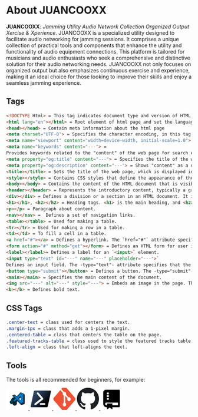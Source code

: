 # About JUANCOOXX
**JUANCOOXX**: *Jamming Utility Audio Network Collection Organized Output Xercise & Xperience*. JUANCOOXX is a specialized utility designed to facilitate audio networking for jamming sessions. It comprises a unique collection of practical tools and components that enhance the utility and functionality of audio equipment connections. This platform is tailored for musicians and audio enthusiasts who seek a comprehensive and distinctive solution for their audio networking needs. JUANCOOXX not only focuses on organized output but also emphasizes continuous exercise and experience, making it an ideal choice for those looking to improve their skills and enjoy a seamless jamming experience.

## Tags
``` html
<!DOCTYPE Html> = This tag indicates document type and version of HTML, in this tag the version is HTML5
<html lang="en"></html> = Root element of html page and set the language used in the page, in this tag "en" is English
<head></head> = Contain meta information about the html page
<meta charset="UTF-8"> = Specifies the character encoding, in this tag is UTF-8
<meta name="viewport" content="width=device-width, initial-scale=1.0"> = "Viewport" is used to make web page look good on all devices. The "width=device-width" part sets the width of the page to follow the screen-width of the device, and the "initial-scale=1.0" part sets the initial zoom level.
<meta name="keywords" content="---"> = 
Provides keywords related to the "content" of the web page for search engines.
<meta property="og:title" content="---"> = Specifies the title of the web page on the "content" when it is shared on social media platforms.
<meta property="og:description" content="---"> = Shows "content" as a description of the web page for social media sharing.
<title></title> = Sets the title of the web page, which is displayed in the browser's title bar or tab.
<style></style> = Contains CSS styles that define the appearance of the HTML elements on the page.
<body></body> = Contains the content of the HTML document that is visible to the user.
<header></header> = Represents the introductory content, typically a group of introductory or navigational aids.
<div></div> = Defines a division or a section in an HTML document. It is often used as a container for other elements.
<h1></h1>, <h2></h2> = Heading tags. <h1> is the main heading, and <h2> is a subheading or a smaller heading.
<p></p> = Paragraph about content.
<nav></nav> =  Defines a set of navigation links.
<table></table> = Used for making a table.
<tr></tr> = Used for making a row in a table.
<td></td> = To fill a cell in a table.
<a href="#"></a> = Defines a hyperlink. The `href="#"` attribute specifies the URL of the page the link goes to. In this case, `#` means it doesn't link to any other page.
<form action="#" method="get"></form> = Defines an HTML form for user input. The -action="#"- attribute specifies where to send the form-data when a form is submitted. The -method="get"- attribute specifies the HTTP method to be used when submitting the form.
<label></label>= Defines a label for an `<input>` element.
<input type="text" id="---" name="---" placeholder="---">`
Defines an input field. The -type="text"- attribute specifies that the input is a text field. The "id" attribute assigns a unique identifier to the element. The "name" attribute specifies the name of the input element, which is used when submitting the form. The "placeholder" attribute provides a hint to the user of what can be entered in the field.
<button type="submit"></button> = Defines a button. The -type="submit"- attribute specifies that the button should submit the form.
<main></main> = Specifies the main content of the document.
<img src="---" alt="---" style="---"> = Embeds an image in the page. The "src" attribute specifies the path to the image. The "alt" attribute provides alternative text if the image cannot be displayed. The "style" attribute contains inline CSS to style the image.
<b></b> = Defines bold text.

```
## CSS Tags
``` CSS
.center-text = class used for centers the text.
.margin-1px = class that adds a 1-pixel margin.
.centered-table = class that centers the table on the page.
.featured-tracks-table = class used to style the featured tracks table.
.left-align = class that left-aligns the text.
```

## Tools
The tools is all recommended for beginners, for example:

<a href="https://code.visualstudio.com/download">
<img title="Visual Studio Code" src="Images/download.png" alt="VScode logo" style="width:60px;height:60px;">
</a>

<a href="https://learn.microsoft.com/en-us/powershell/scripting/install/installing-powershell-on-windows?view=powershell-7.4">
<img title="Windows Powershell" src="Images/download.jpeg" alt="Powershell logo" style="width:60px;height:60px;">
</a>

<a href="https://www.git-scm.com/downloads">
<img title="Git" src="Images/download (1).png" alt="Git logo" style="width:60px;height:60px;">
</a>

<a href="https://github.com/">
<img title="Github" src="Images/download (2).png" alt="Github logo" style="width:60px;height:60px;">
</a>

<a href="https://github.com/Erradzan/Bismillah-Project.git">
<img title="Github Repo" src="Images/download (3).png" alt="Github Repo logo" style="width:60px;height:60px;">
</a>